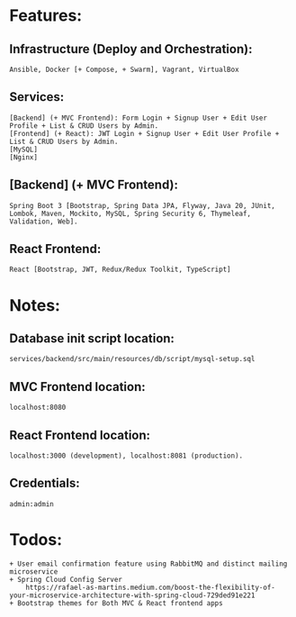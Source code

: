 # Features:

## Infrastructure (Deploy and Orchestration):
    Ansible, Docker [+ Compose, + Swarm], Vagrant, VirtualBox

## Services:
    [Backend] (+ MVC Frontend): Form Login + Signup User + Edit User Profile + List & CRUD Users by Admin.
    [Frontend] (+ React): JWT Login + Signup User + Edit User Profile + List & CRUD Users by Admin.
    [MySQL]
    [Nginx]

## \[Backend\] (+ MVC Frontend):
    Spring Boot 3 [Bootstrap, Spring Data JPA, Flyway, Java 20, JUnit, Lombok, Maven, Mockito, MySQL, Spring Security 6, Thymeleaf, Validation, Web].

## React Frontend:
    React [Bootstrap, JWT, Redux/Redux Toolkit, TypeScript]

# Notes:

## Database init script location:
    services/backend/src/main/resources/db/script/mysql-setup.sql

## MVC Frontend location:
    localhost:8080

## React Frontend location:

    localhost:3000 (development), localhost:8081 (production).

## Credentials:
    admin:admin

# Todos:
    + User email confirmation feature using RabbitMQ and distinct mailing microservice
    + Spring Cloud Config Server
        https://rafael-as-martins.medium.com/boost-the-flexibility-of-your-microservice-architecture-with-spring-cloud-729ded91e221
    + Bootstrap themes for Both MVC & React frontend apps

